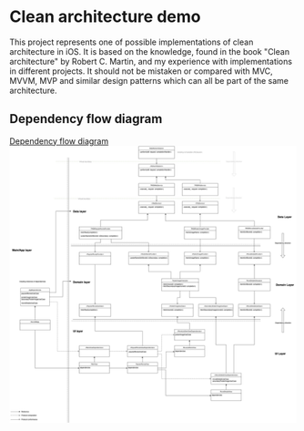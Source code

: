 # Clean architecture demo
This project represents one of possible implementations of clean architecture in iOS. It is based on the knowledge, found in the book "Clean architecture" by Robert C. Martin, and my experience with implementations in different projects. It should not be mistaken or compared with MVC, MVVM, MVP and similar design patterns which can all be part of the same architecture. 
## Dependency flow diagram
[Dependency flow diagram](https://drive.google.com/file/d/1JvGxfwQA0EkEWO4wya9mY056YyC7RnSE/view?usp=sharing)
![Dependency flow diagram](/CleanArchitecturedemo.jpg)
